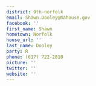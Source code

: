 ```yaml
---
district: 9th-norfolk
email: Shawn.Dooley@mahouse.gov
facebook: ''
first_name: Shawn
hometown: Norfolk
house_url: ''
last_name: Dooley
party: R
phone: (617) 722-2810
picture: ''
twitter: ''
website: ''
---
```

